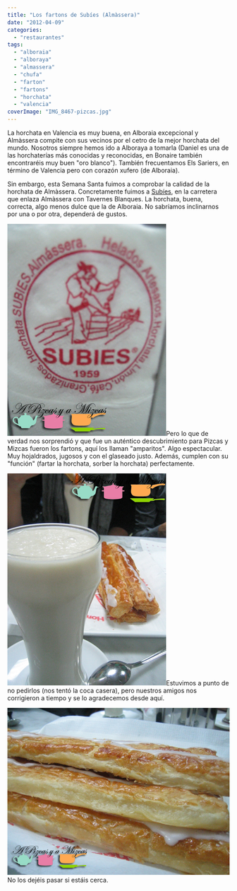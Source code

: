 ```yaml
---
title: "Los fartons de Subíes (Almàssera)"
date: "2012-04-09"
categories: 
  - "restaurantes"
tags: 
  - "alboraia"
  - "alboraya"
  - "almassera"
  - "chufa"
  - "farton"
  - "fartons"
  - "horchata"
  - "valencia"
coverImage: "IMG_8467-pizcas.jpg"
---
```


La horchata en Valencia es muy buena, en Alboraia excepcional y Almàssera compite con sus vecinos por el cetro de la mejor horchata del mundo. Nosotros siempre hemos ido a Alboraya a tomarla (Daniel es una de las horchaterías más conocidas y reconocidas, en Bonaire también encontraréis muy buen "oro blanco"). También frecuentamos Els Sariers, en término de Valencia pero con corazón xufero (de Alboraia).

Sin embargo, esta Semana Santa fuimos a comprobar la calidad de la horchata de Almàssera. Concretamente fuimos a [Subíes](http://www.horchatasubies.es/localizacion.html "Subies"), en la carretera que enlaza Almàssera con Tavernes Blanques. La horchata, buena, correcta, algo menos dulce que la de Alboraia. No sabríamos inclinarnos por una o por otra, dependerá de gustos.

![](images/IMG_8465-pizcas.jpg "IMG_8465 (pizcas)")Pero lo que de verdad nos sorprendió y que fue un auténtico descubrimiento para Pizcas y Mizcas fueron los fartons, aquí los llaman "amparitos". Algo espectacular. Muy hojaldrados, jugosos y con el glaseado justo. Además, cumplen con su "función" (fartar la horchata, sorber la horchata) perfectamente.

![](images/IMG_8467-pizcas.jpg "IMG_8467 (pizcas)")Estuvimos a punto de no pedirlos (nos tentó la coca casera), pero nuestros amigos nos corrigieron a tiempo y se lo agradecemos desde aquí.

![](images/IMG_8466-pizcas.jpg "IMG_8466 (pizcas)")No los dejéis pasar si estáis cerca.
